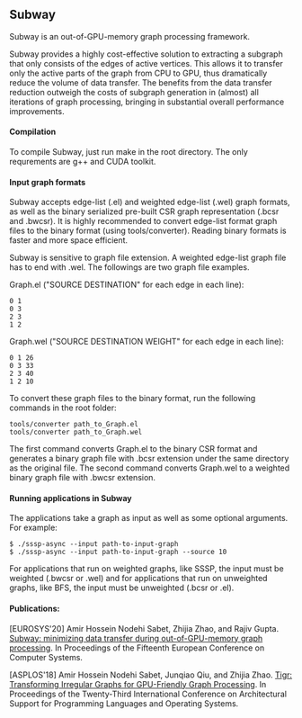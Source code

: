 ## Subway
Subway is an out-of-GPU-memory graph processing framework.

Subway provides a highly cost-effective solution to extracting a subgraph that only consists of the edges of active vertices. This allows it to transfer only the active parts of the graph from CPU to GPU, thus dramatically reduce the volume of data transfer. The benefits from the data transfer reduction outweigh the costs of subgraph generation in (almost) all iterations of graph processing, bringing in substantial overall performance improvements.

#### Compilation

To compile Subway, just run make in the root directory. The only requrements are g++ and CUDA toolkit.

#### Input graph formats

Subway accepts edge-list (.el) and weighted edge-list (.wel) graph formats, as well as the binary serialized pre-built CSR graph representation (.bcsr and .bwcsr). It is highly recommended to convert edge-list format graph files to the binary format (using tools/converter). Reading binary formats is faster and more space efficient.

Subway is sensitive to graph file extension. A weighted edge-list graph file has to end with .wel. The followings are two graph file examples.

Graph.el ("SOURCE DESTINATION" for each edge in each line):
```
0 1
0 3
2 3
1 2
```

Graph.wel ("SOURCE DESTINATION WEIGHT" for each edge in each line):
```
0 1 26
0 3 33
2 3 40
1 2 10
```

To convert these graph files to the binary format, run the following commands in the root folder:
```
tools/converter path_to_Graph.el
tools/converter path_to_Graph.wel
```

The first command converts Graph.el to the binary CSR format and generates a binary graph file with .bcsr extension under the same directory as the original file. The second command converts Graph.wel to a weighted binary graph file with .bwcsr extension.

#### Running applications in Subway
The applications take a graph as input as well as some optional arguments. For example:

```
$ ./sssp-async --input path-to-input-graph
$ ./sssp-async --input path-to-input-graph --source 10
```

For applications that run on weighted graphs, like SSSP, the input must be weighted (.bwcsr or .wel) and for applications that run on unweighted graphs, like BFS, the input must be unweighted (.bcsr or .el).

#### Publications:

[EUROSYS'20] Amir Hossein Nodehi Sabet, Zhijia Zhao, and Rajiv Gupta. [Subway: minimizing data transfer during out-of-GPU-memory graph processing](https://dl.acm.org/doi/abs/10.1145/3342195.3387537). In Proceedings of the Fifteenth European Conference on Computer Systems.

[ASPLOS'18] Amir Hossein Nodehi Sabet, Junqiao Qiu, and Zhijia Zhao. [Tigr: Transforming Irregular Graphs for GPU-Friendly Graph Processing](https://dl.acm.org/doi/10.1145/3173162.3173180). In Proceedings of the Twenty-Third International Conference on Architectural Support for Programming Languages and Operating Systems.


